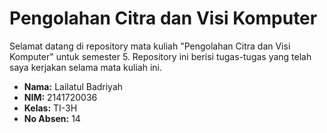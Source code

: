 # Pengolahan Citra dan Visi Komputer

Selamat datang di repository mata kuliah "Pengolahan Citra dan Visi Komputer" untuk semester 5. Repository ini berisi tugas-tugas yang telah saya kerjakan selama mata kuliah ini.

- **Nama:** Lailatul Badriyah
- **NIM:** 2141720036
- **Kelas:** TI-3H
- **No Absen:** 14